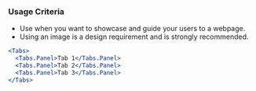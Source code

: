 ### Usage Criteria

- Use when you want to showcase and guide your users to a webpage.
- Using an image is a design requirement and is strongly recommended.
```jsx
<Tabs>
  <Tabs.Panel>Tab 1</Tabs.Panel>
  <Tabs.Panel>Tab 2</Tabs.Panel>
  <Tabs.Panel>Tab 3</Tabs.Panel>
</Tabs>
```
